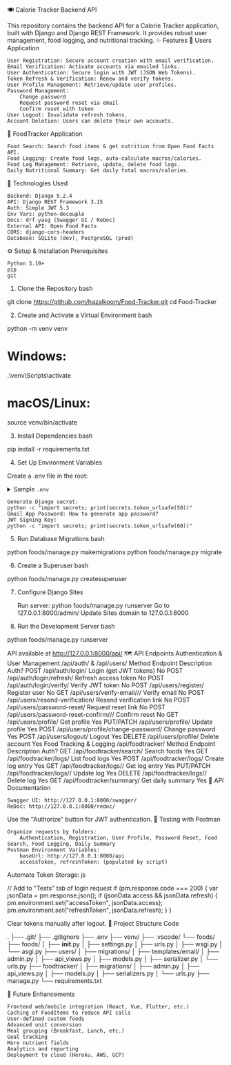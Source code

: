 🍽️ Calorie Tracker Backend API

This repository contains the backend API for a Calorie Tracker application, built with Django and Django REST Framework. It provides robust user management, food logging, and nutritional tracking.
✨ Features
👤 Users Application

    User Registration: Secure account creation with email verification.
    Email Verification: Activate accounts via emailed links.
    User Authentication: Secure login with JWT (JSON Web Tokens).
    Token Refresh & Verification: Renew and verify tokens.
    User Profile Management: Retrieve/update user profiles.
    Password Management:
        Change password
        Request password reset via email
        Confirm reset with token
    User Logout: Invalidate refresh tokens.
    Account Deletion: Users can delete their own accounts.

🍎 FoodTracker Application

    Food Search: Search food items & get nutrition from Open Food Facts API.
    Food Logging: Create food logs, auto-calculate macros/calories.
    Food Log Management: Retrieve, update, delete food logs.
    Daily Nutritional Summary: Get daily total macros/calories.

🚀 Technologies Used

    Backend: Django 5.2.4
    API: Django REST Framework 3.15
    Auth: Simple JWT 5.3
    Env Vars: python-decouple
    Docs: drf-yasg (Swagger UI / ReDoc)
    External API: Open Food Facts
    CORS: django-cors-headers
    Database: SQLite (dev), PostgreSQL (prod)

⚙️ Setup & Installation
Prerequisites

    Python 3.10+
    pip
    git

1. Clone the Repository
bash

git clone https://github.com/hazalkoom/Food-Tracker.git
cd Food-Tracker

2. Create and Activate a Virtual Environment
bash

python -m venv venv
# Windows:
.\venv\Scripts\activate
# macOS/Linux:
source venv/bin/activate

3. Install Dependencies
bash

pip install -r requirements.txt

4. Set Up Environment Variables

Create a .env file in the root:
<details> <summary>Sample <code>.env</code></summary>
env

DJANGO_SECRET_KEY='your_very_long_and_random_django_secret_key_here'
EMAIL_HOST_USER='your_gmail_email@gmail.com'
EMAIL_HOST_PASSWORD='your_gmail_app_password'
JWT_SIGNING_KEY='your_super_secret_jwt_signing_key_here'

DEBUG=True
ALLOWED_HOSTS=127.0.0.1,localhost
CORS_ALLOW_ALL_ORIGINS=True

</details>

    Generate Django secret:
    python -c "import secrets; print(secrets.token_urlsafe(50))"
    Gmail App Password: How to generate app password?
    JWT Signing Key:
    python -c "import secrets; print(secrets.token_urlsafe(60))"

5. Run Database Migrations
bash

python foods/manage.py makemigrations
python foods/manage.py migrate

6. Create a Superuser
bash

python foods/manage.py createsuperuser

7. Configure Django Sites

    Run server: python foods/manage.py runserver
    Go to 127.0.0.1:8000/admin/
    Update Sites domain to 127.0.0.1:8000

8. Run the Development Server
bash

python foods/manage.py runserver

API available at http://127.0.0.1:8000/api/
🗺️ API Endpoints
Authentication & User Management /api/auth/ & /api/users/
Method	Endpoint	Description	Auth?
POST	/api/auth/login/	Login (get JWT tokens)	No
POST	/api/auth/login/refresh/	Refresh access token	No
POST	/api/auth/login/verify/	Verify JWT token	No
POST	/api/users/register/	Register user	No
GET	/api/users/verify-email/<uidb64>/<token>/	Verify email	No
POST	/api/users/resend-verification/	Resend verification link	No
POST	/api/users/password-reset/	Request reset link	No
POST	/api/users/password-reset-confirm/<uidb64>/<token>/	Confirm reset	No
GET	/api/users/profile/	Get profile	Yes
PUT/PATCH	/api/users/profile/	Update profile	Yes
POST	/api/users/profile/change-password/	Change password	Yes
POST	/api/users/logout/	Logout	Yes
DELETE	/api/users/profile/	Delete account	Yes
Food Tracking & Logging /api/foodtracker/
Method	Endpoint	Description	Auth?
GET	/api/foodtracker/search/	Search foods	Yes
GET	/api/foodtracker/logs/	List food logs	Yes
POST	/api/foodtracker/logs/	Create log entry	Yes
GET	/api/foodtracker/logs/<id>/	Get log entry	Yes
PUT/PATCH	/api/foodtracker/logs/<id>/	Update log	Yes
DELETE	/api/foodtracker/logs/<id>/	Delete log	Yes
GET	/api/foodtracker/summary/	Get daily summary	Yes
📄 API Documentation

    Swagger UI: http://127.0.0.1:8000/swagger/
    ReDoc: http://127.0.0.1:8000/redoc/

Use the "Authorize" button for JWT authentication.
🧪 Testing with Postman

    Organize requests by folders:
        Authentication, Registration, User Profile, Password Reset, Food Search, Food Logging, Daily Summary
    Postman Environment Variables:
        baseUrl: http://127.0.0.1:8000/api
        accessToken, refreshToken: (populated by script)

Automate Token Storage:
js

// Add to "Tests" tab of login request
if (pm.response.code === 200) {
    var jsonData = pm.response.json();
    if (jsonData.access && jsonData.refresh) {
        pm.environment.set("accessToken", jsonData.access);
        pm.environment.set("refreshToken", jsonData.refresh);
    }
}

Clear tokens manually after logout.
📁 Project Structure
Code

.
├── .git/
├── .gitignore
├── .env
├── venv/
├── .vscode/
└── foods/
    ├── foods/
    │   ├── __init__.py
    │   ├── settings.py
    │   ├── urls.py
    │   ├── wsgi.py
    │   └── asgi.py
    ├── users/
    │   ├── migrations/
    │   ├── templates/email/
    │   ├── admin.py
    │   ├── api_views.py
    │   ├── models.py
    │   ├── serializer.py
    │   └── urls.py
    ├── foodtracker/
    │   ├── migrations/
    │   ├── admin.py
    │   ├── api_views.py
    │   ├── models.py
    │   ├── serializers.py
    │   └── urls.py
    ├── manage.py
    └── requirements.txt

🔮 Future Enhancements

    Frontend web/mobile integration (React, Vue, Flutter, etc.)
    Caching of FoodItems to reduce API calls
    User-defined custom foods
    Advanced unit conversion
    Meal grouping (Breakfast, Lunch, etc.)
    Goal tracking
    More nutrient fields
    Analytics and reporting
    Deployment to cloud (Heroku, AWS, GCP)
